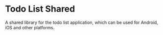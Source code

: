 # Todo List Shared

A shared library for the todo list application, which can be used for Android, iOS and other platforms.
